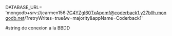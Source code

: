 DATABASE_URL= 'mongodb+srv://jcarmen156:7C4YZgI60TxApqmf@coderback1.y27bllh.mongodb.net/?retryWrites=true&w=majority&appName=Coderback1'

#string de conexion a la BBDD
